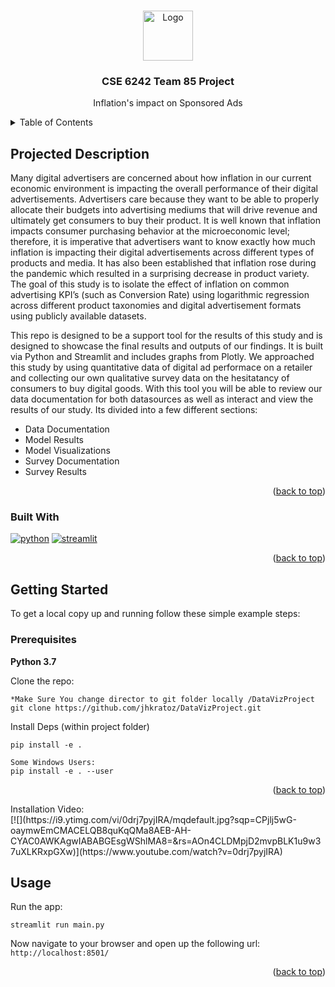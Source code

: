 <!-- Improved compatibility of back to top link: See: https://github.com/othneildrew/Best-README-Template/pull/73 -->
<a name="readme-top"></a>

<!-- PROJECT LOGO -->
<br />
<div align="center">
    <img src="https://raw.githubusercontent.com/othneildrew/Best-README-Template/master/images/logo.png" alt="Logo" width="80" height="80">

  <h3 align="center">CSE 6242 Team 85 Project</h3>

  <p align="center">
    Inflation's impact on Sponsored Ads
    <br />
  </p>
</div>



<!-- TABLE OF CONTENTS -->
<details>
  <summary>Table of Contents</summary>
  <ol>
    <li>
      <a href="#about-the-project">About The Project</a>
      <ul>
        <li><a href="#built-with">Built With</a></li>
      </ul>
    </li>
    <li>
      <a href="#getting-started">Getting Started</a>
      <ul>
        <li><a href="#prerequisites">Prerequisites</a></li>
        <li><a href="#installation">Installation</a></li>
      </ul>
    </li>
  </ol>
</details>



<!-- ABOUT THE PROJECT -->
## Projected Description

Many digital advertisers are concerned about how inflation in our current economic environment is impacting the overall performance of their digital advertisements. Advertisers care because they want to be able to properly allocate their budgets into advertising mediums that will drive revenue and ultimately get consumers to buy their product. It is well known that inflation impacts consumer purchasing behavior at the microeconomic level; therefore, it is imperative that advertisers want to know exactly how much inflation is impacting their digital advertisements across different types of products and media. It has also been established that inflation rose during the pandemic which resulted in a surprising decrease in product variety. The goal of this study is to isolate the effect of inflation on common advertising KPI’s (such as Conversion Rate) using logarithmic regression across different product taxonomies and digital advertisement formats using publicly available datasets.  

This repo is designed to be a support tool for the results of this study and is designed to showcase the final results and outputs of our findings. It is built via Python and Streamlit and includes graphs from Plotly. We approached this study by using quantitative data of digital ad performace on a retailer and collecting our own qualitative survey data on the hesitatancy of consumers to buy digital goods. With this tool you will be able to review our data documentation for both datasources as well as interact and view the results of our study. Its divided into a few different sections:
* Data Documentation
* Model Results
* Model Visualizations
* Survey Documentation
* Survey Results

<p align="right">(<a href="#readme-top">back to top</a>)</p>



### Built With

[![python]][python-url] [![streamlit]][streamlit-url]

<p align="right">(<a href="#readme-top">back to top</a>)</p>



<!-- GETTING STARTED -->
## Getting Started

To get a local copy up and running follow these simple example steps:

### Prerequisites

<B>Python 3.7</B>

Clone the repo:
```
*Make Sure You change director to git folder locally /DataVizProject
git clone https://github.com/jhkratoz/DataVizProject.git
```

Install Deps (within project folder)
```
pip install -e .

Some Windows Users:
pip install -e . --user
```

<p align="right">(<a href="#readme-top">back to top</a>)</p>

<!-- USAGE EXAMPLES -->
<div>Installation Video:</div>
[![](https://i9.ytimg.com/vi/0drj7pyjIRA/mqdefault.jpg?sqp=CPjlj5wG-oaymwEmCMACELQB8quKqQMa8AEB-AH-CYAC0AWKAgwIABABGEsgWShlMA8=&rs=AOn4CLDMpjD2mvpBLK1u9w37uXLKRxpGXw)](https://www.youtube.com/watch?v=0drj7pyjIRA)

## Usage

Run the app:
```
streamlit run main.py
```

Now navigate to your browser and open up the following url: ```http://localhost:8501/```

<p align="right">(<a href="#readme-top">back to top</a>)</p>


[python]: https://img.shields.io/badge/Python-v3.7-brightgreen
[python-url]: https://www.python.org
[streamlit]: https://img.shields.io/badge/Streamlit-v1.12.2-red
[streamlit-url]: https://streamlit.io
